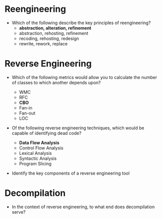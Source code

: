 # Reengineering

* Which of the following describe the key principles of reengineering?
  - **abstraction, alteration, refinement**
  - abstraction, rehosting, refinement
  - recoding, rehosting, redesign
  - rewrite, rework, replace

# Reverse Engineering

* Which of the following metrics would allow you to calculate the number of classes to which another depends upon?
  - WMC
  - RFC
  - **CBO**
  - Fan-in
  - Fan-out
  - LOC

* Of the following reverse engineering techniques, which would be capable of identifying dead code?
  - **Data Flow Analysis**
  - Control Flow Analysis
  - Lexical Analysis
  - Syntactic Analysis
  - Program Slicing

* Identify the key components of a reverse engineering tool

# Decompilation

* In the context of reverse engineering, to what end does decompilation serve?
